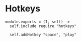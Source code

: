 Hotkeys
=======

    module.exports = (I, self) ->
      self.include require "hotkeys"

      self.addHotkey "space", "play"

